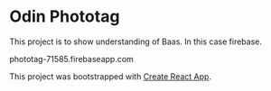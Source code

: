 # Odin Phototag

This project is to show understanding of Baas. In this case firebase.

phototag-71585.firebaseapp.com

This project was bootstrapped with [Create React App](https://github.com/facebook/create-react-app).
